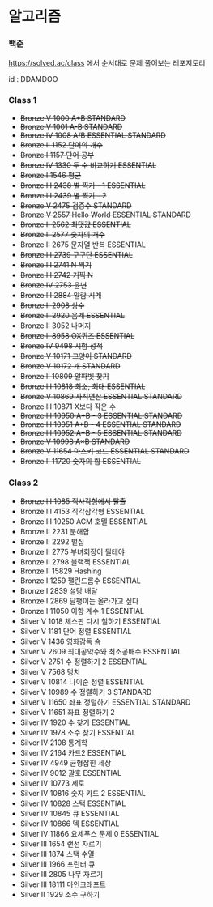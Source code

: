 # 알고리즘

### 백준

https://solved.ac/class 에서 순서대로 문제 풀어보는 레포지토리

id : DDAMDOO



### Class 1

* ~~Bronze V 1000	A+B STANDARD~~	
* ~~Bronze V 1001	A-B STANDARD~~	
* ~~Bronze IV 1008	A/B ESSENTIAL STANDARD~~	
* ~~Bronze II 1152	단어의 개수~~	
* ~~Bronze I 1157	단어 공부~~	
* ~~Bronze IV 1330	두 수 비교하기 ESSENTIAL~~	
* ~~Bronze I 1546	평균~~	
* ~~Bronze III 2438	별 찍기 - 1 ESSENTIAL~~	
* ~~Bronze III 2439	별 찍기 - 2~~	
* ~~Bronze V 2475	검증수 STANDARD~~	
* ~~Bronze V 2557	Hello World ESSENTIAL STANDARD~~	
* ~~Bronze II 2562	최댓값 ESSENTIAL~~	
* ~~Bronze II 2577	숫자의 개수~~	
* ~~Bronze II 2675	문자열 반복 ESSENTIAL~~	
* ~~Bronze III 2739	구구단 ESSENTIAL~~	
* ~~Bronze III 2741	N 찍기~~	
* ~~Bronze III 2742	기찍 N~~	
* ~~Bronze IV 2753	윤년~~	
* ~~Bronze III 2884	알람 시계~~	
* ~~Bronze II 2908	상수~~	
* ~~Bronze II 2920	음계 ESSENTIAL~~	
* ~~Bronze II 3052	나머지~~	
* ~~Bronze II 8958	OX퀴즈 ESSENTIAL~~	
* ~~Bronze IV 9498	시험 성적~~	
* ~~Bronze V 10171	고양이 STANDARD~~	
* ~~Bronze V 10172	개 STANDARD~~	
* ~~Bronze II 10809	알파벳 찾기~~	
* ~~Bronze III 10818	최소, 최대 ESSENTIAL~~	
* ~~Bronze V 10869	사칙연산 ESSENTIAL STANDARD~~	
* ~~Bronze III 10871	X보다 작은 수~~	
* ~~Bronze III 10950	A+B - 3 ESSENTIAL STANDARD~~	
* ~~Bronze III 10951	A+B - 4 ESSENTIAL STANDARD~~	
* ~~Bronze III 10952	A+B - 5 ESSENTIAL STANDARD~~	
* ~~Bronze V 10998	A×B STANDARD~~	
* ~~Bronze V 11654	아스키 코드 ESSENTIAL STANDARD~~	
* ~~Bronze II 11720	숫자의 합 ESSENTIAL~~	



### Class 2

* ~~Bronze III 1085	직사각형에서 탈출~~	
* Bronze III 4153	직각삼각형 ESSENTIAL	
* Bronze III 10250	ACM 호텔 ESSENTIAL	
* Bronze II 2231	분해합	
* Bronze II 2292	벌집	
* Bronze II 2775	부녀회장이 될테야	
* Bronze II 2798	블랙잭 ESSENTIAL	
* Bronze II 15829	Hashing	
* Bronze I 1259	팰린드롬수 ESSENTIAL	
* Bronze I 2839	설탕 배달	
* Bronze I 2869	달팽이는 올라가고 싶다	
* Bronze I 11050	이항 계수 1 ESSENTIAL	
* Silver V 1018	체스판 다시 칠하기 ESSENTIAL	
* Silver V 1181	단어 정렬 ESSENTIAL	
* Silver V 1436	영화감독 숌	
* Silver V 2609	최대공약수와 최소공배수 ESSENTIAL	
* Silver V 2751	수 정렬하기 2 ESSENTIAL	
* Silver V 7568	덩치	
* Silver V 10814	나이순 정렬 ESSENTIAL	
* Silver V 10989	수 정렬하기 3 STANDARD	
* Silver V 11650	좌표 정렬하기 ESSENTIAL STANDARD	
* Silver V 11651	좌표 정렬하기 2	
* Silver IV 1920	수 찾기 ESSENTIAL	
* Silver IV 1978	소수 찾기 ESSENTIAL	
* Silver IV 2108	통계학	
* Silver IV 2164	카드2 ESSENTIAL	
* Silver IV 4949	균형잡힌 세상	
* Silver IV 9012	괄호 ESSENTIAL	
* Silver IV 10773	제로	
* Silver IV 10816	숫자 카드 2 ESSENTIAL	
* Silver IV 10828	스택 ESSENTIAL	
* Silver IV 10845	큐 ESSENTIAL	
* Silver IV 10866	덱 ESSENTIAL	
* Silver IV 11866	요세푸스 문제 0 ESSENTIAL	
* Silver III 1654	랜선 자르기	
* Silver III 1874	스택 수열	
* Silver III 1966	프린터 큐	
* Silver III 2805	나무 자르기	
* Silver III 18111	마인크래프트	
* Silver II 1929	소수 구하기	

